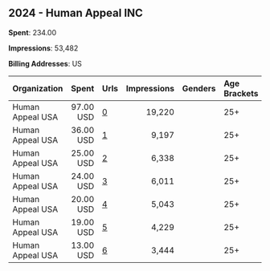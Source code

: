 ## 2024 - Human Appeal INC 
**Spent**: 234.00

**Impressions**: 53,482

**Billing Addresses**: US

|Organization|Spent|Urls|Impressions|Genders|Age Brackets|Country Codes|
|:---|---:|:---|---:|:---|:---|:---|
|Human Appeal USA|97.00 USD|[0](https://www.snap.com/political-ads/asset/2219dad76ecfa710e317a41210faab5d2af22e1c8094c003d3c1d83746de11b0?mediaType=mp4)|19,220||25+|united states|
|Human Appeal USA|36.00 USD|[1](https://www.snap.com/political-ads/asset/bc767c62f5fc2170608d2390202a13c1b81817cbe145013d1a51db990fe83a33?mediaType=mp4)|9,197||25+|united states|
|Human Appeal USA|25.00 USD|[2](https://www.snap.com/political-ads/asset/efe22e12d56fb45e8f50746f68a8a94951177bd925f1d3ff0c8fa9609ccab7f2?mediaType=mp4)|6,338||25+|united states|
|Human Appeal USA|24.00 USD|[3](https://www.snap.com/political-ads/asset/e8b6b1dd231f41a421f50b4b65c9371e47e3d5eb50f180e0d1c7f94367b8db37?mediaType=mp4)|6,011||25+|united states|
|Human Appeal USA|20.00 USD|[4](https://www.snap.com/political-ads/asset/e574992b6ada79f5efb58e65baaef03a80362e9a9941cd5d12576a86648e6011?mediaType=mp4)|5,043||25+|united states|
|Human Appeal USA|19.00 USD|[5](https://www.snap.com/political-ads/asset/80c568faf1fd77685afb235f8485e6ca2de30ff331373d08b1fcd85cacc92bed?mediaType=mp4)|4,229||25+|united states|
|Human Appeal USA|13.00 USD|[6](https://www.snap.com/political-ads/asset/0be1a37f9f1547de012f55694ae0331f82ad453cc4d2c4ab5f5b1776e112d4f6?mediaType=mp4)|3,444||25+|united states|
